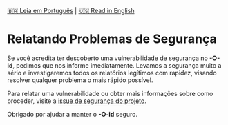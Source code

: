 [🇧🇷 Leia em Português](./SECURITY.pt-BR.md) | [🇺🇸 Read in English](./SECURITY.md)

# Relatando Problemas de Segurança

Se você acredita ter descoberto uma vulnerabilidade de segurança no **-O-id**, pedimos que nos informe imediatamente. Levamos a segurança muito a sério e investigaremos todos os relatórios legítimos com rapidez, visando resolver qualquer problema o mais rápido possível.

Para relatar uma vulnerabilidade ou obter mais informações sobre como proceder, visite a [issue de segurança do projeto](https://github.com/bake-js/-o-id/issues).

Obrigado por ajudar a manter o **-O-id** seguro.
